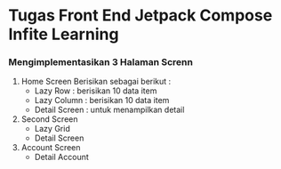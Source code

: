 <h1>Tugas Front End Jetpack Compose Infite Learning</h1>

<h3>Mengimplementasikan 3 Halaman Screnn</h3>

1.  Home Screen
Berisikan sebagai berikut : 
    -  Lazy Row : berisikan 10 data item
    -  Lazy Column : berisikan 10 data item
    -  Detail Screen : untuk menampilkan detail
2.  Second Screen
    -  Lazy Grid
    -  Detail Screen
3.  Account Screen
    -  Detail Account
